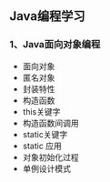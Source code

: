 ## Java编程学习

### 1、Java面向对象编程
- 面向对象
- 匿名对象
- 封装特性
- 构造函数
- this关键字
- 构造函数间调用
- static关键字
- static 应用
- 对象初始化过程
- 单例设计模式
